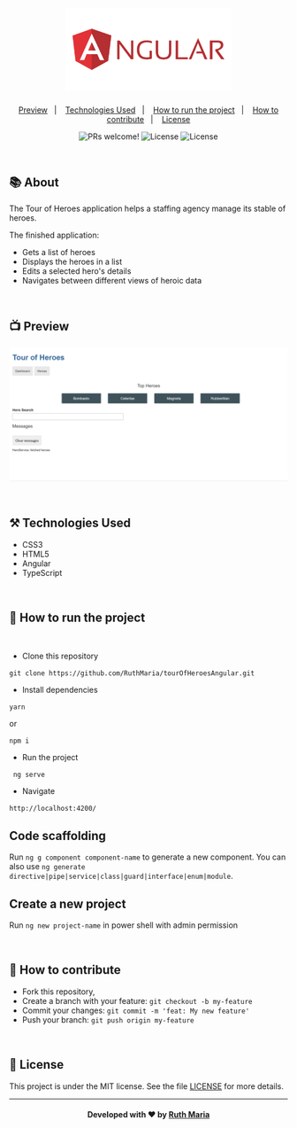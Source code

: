 <h1 align="center">
    <img alt="Logo Repository" src="./src/assets/logo.png" width="300px" />
</h1>

<p align="center">
  <a href="#execution">Preview</a>&nbsp;&nbsp;&nbsp;|&nbsp;&nbsp;&nbsp;
  <a href="#technologies">Technologies Used</a>&nbsp;&nbsp;&nbsp;|&nbsp;&nbsp;&nbsp;
  <a href="#run">How to run the project</a>&nbsp;&nbsp;&nbsp;|&nbsp;&nbsp;&nbsp;
  <a href="#contribute">How to contribute</a>&nbsp;&nbsp;&nbsp;|&nbsp;&nbsp;&nbsp;
  <a href="#license">License</a>
</p>

<p align="center">
 <img src="https://img.shields.io/static/v1?label=PRs&message=welcome&color=61dafb&labelColor=000000" alt="PRs welcome!" />

  <img alt="License" src="https://img.shields.io/badge/Made%20by-Ruth%20Maria-61dafb">

  <img alt="License" src="https://img.shields.io/static/v1?label=license&message=MIT&color=61dafb&labelColor=000000">
</p>

<br>

## :books: About

The Tour of Heroes application helps a staffing agency manage its stable of heroes.

The finished application:

- Gets a list of heroes
- Displays the heroes in a list
- Edits a selected hero's details
- Navigates between different views of heroic data

<a id="execution"></a><br>

## :tv: Preview

![video](./src/assets/video.gif)

<a id="technologies"></a><br>

## ⚒️ Technologies Used

- CSS3
- HTML5
- Angular
- TypeScript

<a id="run"></a><br>

## 🚀 How to run the project

<br>

- Clone this repository

```
git clone https://github.com/RuthMaria/tourOfHeroesAngular.git
```

- Install dependencies

```
yarn
```

or

```
npm i
```

- Run the project

```
 ng serve
```

- Navigate

```
http://localhost:4200/
```

## Code scaffolding

Run `ng g component component-name` to generate a new component. You can also use `ng generate directive|pipe|service|class|guard|interface|enum|module`.

## Create a new project

Run `ng new project-name` in power shell with admin permission

<br>

## 🎯 How to contribute

- Fork this repository,
- Create a branch with your feature: `git checkout -b my-feature`
- Commit your changes: `git commit -m 'feat: My new feature'`
- Push your branch: `git push origin my-feature`

<a id="license"></a><br>

## :memo: License

This project is under the MIT license. See the file [LICENSE](LICENSE) for more details.

---

<h4 align="center">
    Developed with ❤️ by <a href="https://www.linkedin.com/in/ruth-maria-9b256071/" target="_blank">Ruth Maria</a>
</h4>
